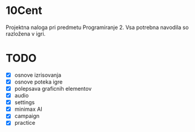 # 10Cent
Projektna naloga pri predmetu Programiranje 2. Vsa potrebna navodila so razložena v igri.

# TODO
- [x] osnove izrisovanja
- [x] osnove poteka igre
- [x] polepsava graficnih elementov
- [x] audio
- [x] settings
- [x] minimax AI
- [x] campaign
- [x] practice
